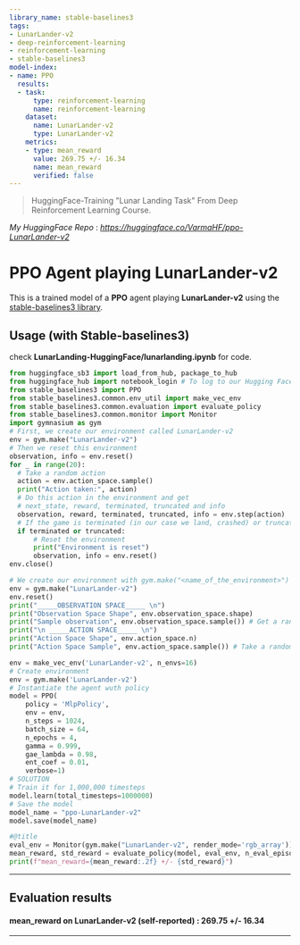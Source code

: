 ```yaml
---
library_name: stable-baselines3
tags:
- LunarLander-v2
- deep-reinforcement-learning
- reinforcement-learning
- stable-baselines3
model-index:
- name: PPO
  results:
  - task:
      type: reinforcement-learning
      name: reinforcement-learning
    dataset:
      name: LunarLander-v2
      type: LunarLander-v2
    metrics:
    - type: mean_reward
      value: 269.75 +/- 16.34
      name: mean_reward
      verified: false
---
```

> HuggingFace-Training "Lunar Landing Task" From Deep Reinforcement Learning Course.

*My HuggingFace Repo* : *https://huggingface.co/VarmaHF/ppo-LunarLander-v2*
# **PPO** Agent playing **LunarLander-v2**
This is a trained model of a **PPO** agent playing **LunarLander-v2**
using the [stable-baselines3 library](https://github.com/DLR-RM/stable-baselines3).

## Usage (with Stable-baselines3)
check **LunarLanding-HuggingFace/lunarlanding.ipynb** for code.
```python
from huggingface_sb3 import load_from_hub, package_to_hub
from huggingface_hub import notebook_login # To log to our Hugging Face account to be able to upload models to the Hub.
from stable_baselines3 import PPO
from stable_baselines3.common.env_util import make_vec_env
from stable_baselines3.common.evaluation import evaluate_policy
from stable_baselines3.common.monitor import Monitor
import gymnasium as gym
# First, we create our environment called LunarLander-v2
env = gym.make("LunarLander-v2")
# Then we reset this environment
observation, info = env.reset()
for _ in range(20):
  # Take a random action
  action = env.action_space.sample()
  print("Action taken:", action)
  # Do this action in the environment and get
  # next_state, reward, terminated, truncated and info
  observation, reward, terminated, truncated, info = env.step(action)
  # If the game is terminated (in our case we land, crashed) or truncated (timeout)
  if terminated or truncated:
      # Reset the environment
      print("Environment is reset")
      observation, info = env.reset()
env.close()

# We create our environment with gym.make("<name_of_the_environment>")
env = gym.make("LunarLander-v2")
env.reset()
print("_____OBSERVATION SPACE_____ \n")
print("Observation Space Shape", env.observation_space.shape)
print("Sample observation", env.observation_space.sample()) # Get a random observation
print("\n _____ACTION SPACE_____ \n")
print("Action Space Shape", env.action_space.n)
print("Action Space Sample", env.action_space.sample()) # Take a random action

env = make_vec_env('LunarLander-v2', n_envs=16)
# Create environment
env = gym.make('LunarLander-v2')
# Instantiate the agent wuth policy
model = PPO(
    policy = 'MlpPolicy',
    env = env,
    n_steps = 1024,
    batch_size = 64,
    n_epochs = 4,
    gamma = 0.999,
    gae_lambda = 0.98,
    ent_coef = 0.01,
    verbose=1)
# SOLUTION
# Train it for 1,000,000 timesteps
model.learn(total_timesteps=1000000)
# Save the model
model_name = "ppo-LunarLander-v2"
model.save(model_name)

#@title
eval_env = Monitor(gym.make("LunarLander-v2", render_mode='rgb_array'))
mean_reward, std_reward = evaluate_policy(model, eval_env, n_eval_episodes=10, deterministic=True)
print(f"mean_reward={mean_reward:.2f} +/- {std_reward}")
```
---
## Evaluation results
#### mean_reward on **LunarLander-v2** (self-reported) : 269.75 +/- 16.34
---
